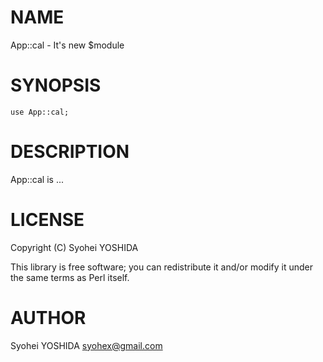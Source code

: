# NAME

App::cal - It's new $module

# SYNOPSIS

    use App::cal;

# DESCRIPTION

App::cal is ...

# LICENSE

Copyright (C) Syohei YOSHIDA

This library is free software; you can redistribute it and/or modify
it under the same terms as Perl itself.

# AUTHOR

Syohei YOSHIDA <syohex@gmail.com>
